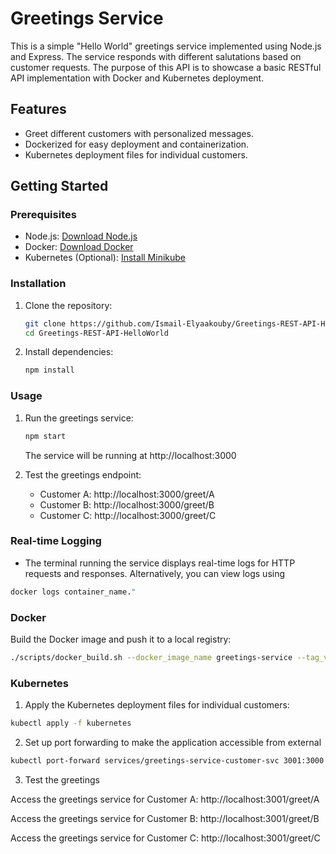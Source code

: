 # Greetings Service

This is a simple "Hello World" greetings service implemented using Node.js and Express. The service responds with different salutations based on customer requests. The purpose of this API is to showcase a basic RESTful API implementation with Docker and Kubernetes deployment.

## Features

- Greet different customers with personalized messages.
- Dockerized for easy deployment and containerization.
- Kubernetes deployment files for individual customers.

## Getting Started

### Prerequisites

- Node.js: [Download Node.js](https://nodejs.org/)
- Docker: [Download Docker](https://www.docker.com/)
- Kubernetes (Optional): [Install Minikube](https://minikube.sigs.k8s.io/docs/start/)

### Installation

1. Clone the repository:

    ```bash
    git clone https://github.com/Ismail-Elyaakouby/Greetings-REST-API-HelloWorld.git
    cd Greetings-REST-API-HelloWorld
    ```

2. Install dependencies:

    ```bash
    npm install
    ```

### Usage

1. Run the greetings service:

    ```bash
    npm start
    ```

   The service will be running at http://localhost:3000

2. Test the greetings endpoint:

    - Customer A: http://localhost:3000/greet/A
    - Customer B: http://localhost:3000/greet/B
    - Customer C: http://localhost:3000/greet/C

### Real-time Logging

- The terminal running the service displays real-time logs for HTTP requests and responses. Alternatively, you can view logs using

```bash
docker logs container_name."
```

### Docker

Build the Docker image and push it to a local registry:

```bash
./scripts/docker_build.sh --docker_image_name greetings-service --tag_version latest --docker_repo_name 88915020
```

### Kubernetes

1. Apply the Kubernetes deployment files for individual customers:

```bash
kubectl apply -f kubernetes
```

2. Set up port forwarding to make the application accessible from external

```bash
kubectl port-forward services/greetings-service-customer-svc 3001:3000
```

3. Test the greetings

Access the greetings service for Customer A: http://localhost:3001/greet/A

Access the greetings service for Customer B: http://localhost:3001/greet/B

Access the greetings service for Customer C: http://localhost:3001/greet/C



